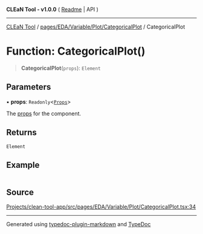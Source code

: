 **CLEaN Tool - v1.0.0** ( [Readme](../../../../../../README.md) \| API )

***

[CLEaN Tool](../../../../../../modules.md) / [pages/EDA/Variable/Plot/CategoricalPlot](../README.md) / CategoricalPlot

# Function: CategoricalPlot()

> **CategoricalPlot**(`props`): `Element`

## Parameters

▪ **props**: `Readonly`\<[`Props`](../private/interfaces/Props.md)\>

The [props](../private/interfaces/Props.md) for the component.

## Returns

`Element`

## Example

```ts

```

## Source

[Projects/clean-tool-app/src/pages/EDA/Variable/Plot/CategoricalPlot.tsx:34](https://github.com/yuckyh/clean-tool-app/)

***

Generated using [typedoc-plugin-markdown](https://www.npmjs.com/package/typedoc-plugin-markdown) and [TypeDoc](https://typedoc.org/)
